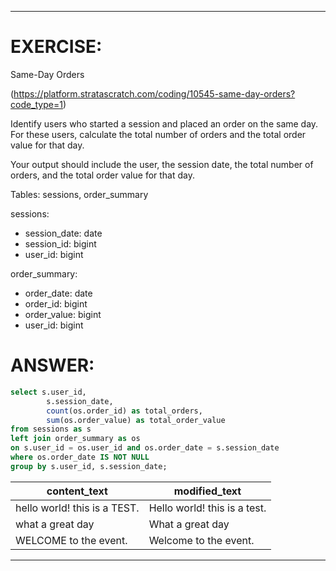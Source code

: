 
-------------------------------------------------------------------------
# EXERCISE: 
Same-Day Orders

(https://platform.stratascratch.com/coding/10545-same-day-orders?code_type=1)

Identify users who started a session and placed an order on the same day. For these users, calculate the total number of orders and the total order value for that day.

Your output should include the user, the session date, the total number of orders, and the total order value for that day.

Tables: sessions, order_summary

sessions: 
- session_date:
date
- session_id:
bigint
- user_id:
bigint

order_summary:
- order_date:
date
- order_id:
bigint
- order_value:
bigint
- user_id:
bigint

# ANSWER:
```sql
select s.user_id, 
        s.session_date, 
        count(os.order_id) as total_orders,
        sum(os.order_value) as total_order_value
from sessions as s
left join order_summary as os
on s.user_id = os.user_id and os.order_date = s.session_date
where os.order_date IS NOT NULL
group by s.user_id, s.session_date;
```

|content_text	                |modified_text|
---                             |---|
|hello world! this is a TEST.	|Hello world! this is a test.|
|what a great day	            |What a great day|
|WELCOME to the event.	        |Welcome to the event.|

-------------------------------------------------------------------------


